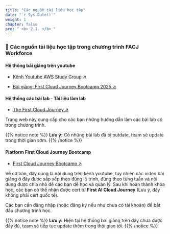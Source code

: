 ```yaml
---
title: "Các nguồn tài liệu học tập"
date: "`r Sys.Date()`"
weight: 1
chapter: false
pre: " <b> 2.1. </b> "
---
```


### 📌 Các nguồn tài liệu học tập trong chương trình FACJ Workforce

#### Hệ thống bài giảng trên youtube

   * [Kênh Youtube AWS Study Group ↗](https://www.youtube.com/@AWSStudyGroup) 

   * [Bài giảng: First Cloud Journey Bootcamp 2025 ↗](https://www.youtube.com/watch?v=AQlsd0nWdZk&list=PLahN4TLWtox2a3vElknwzU_urND8hLn1i)

#### Hệ thống các bài lab - Tài liệu làm lab

   * [The First Cloud Journey ↗](https://cloudjourney.awsstudygroup.com/)

Trang web này cung cấp cho các bạn những hướng dẫn làm các bài lab có trong chương trình.

{{% notice note %}}
**Lưu ý:** Có những bài lab đã bị outdate, team sẽ update trong thời gian sớm.
{{% /notice %}}


#### Platform First Cloud Journey Bootcamp

   * [First Cloud Journey Bootcamp ↗](https://master.d31mm2rc5713dr.amplifyapp.com/)

Về cơ bản, đây cũng là nội dung trên kênh youtube, tuy nhiên các video bài giảng ở đây được sắp xếp theo đúng lộ trình, đúng theo từng tuần và nội dung được chia nhỏ để các bạn dễ học và quản lý. Sau khi hoàn thành khóa học, các bạn có thể nhận được cert từ **First AI Cloud Journey** (Lưu ý, đây không phải cert quốc tế).

Các bạn cần đăng nhập (hoặc đăng ký nếu như chưa có tài khoản) để bắt đầu chương trình học.

{{% notice note %}}
**Lưu ý:** Hiện tại hệ thống bài giảng trên đây chưa được đầy đủ, team sẽ tiếp tục update thêm trong thời gian tới.
{{% /notice %}}
